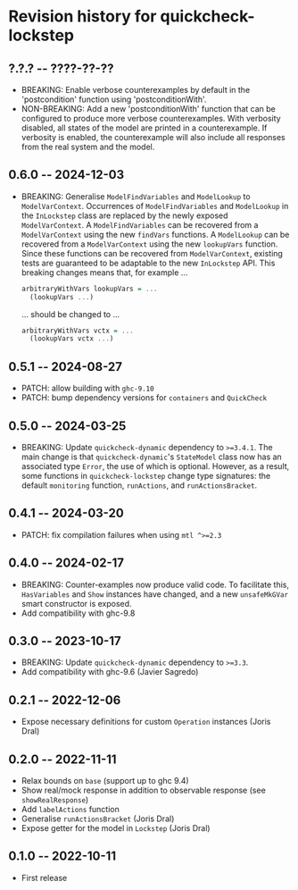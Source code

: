 # Revision history for quickcheck-lockstep

## ?.?.? -- ????-??-??

* BREAKING: Enable verbose counterexamples by default in the 'postcondition'
  function using 'postconditionWith'.
* NON-BREAKING: Add a new 'postconditionWith' function that can be configured to
  produce more verbose counterexamples. With verbosity disabled, all states of
  the model are printed in a counterexample. If verbosity is enabled, the
  counterexample will also include all responses from the real system and the
  model.

## 0.6.0 -- 2024-12-03

* BREAKING: Generalise `ModelFindVariables` and `ModelLookup` to
  `ModelVarContext`. Occurrences of `ModelFindVariables` and `ModelLookup` in
  the `InLockstep` class are replaced by the newly exposed `ModelVarContext`. A
  `ModelFindVariables` can be recovered from a `ModelVarContext` using the new
  `findVars` functions. A `ModelLookup` can be recovered from a
  `ModelVarContext` using the new `lookupVars` function. Since these functions
  can be recovered from `ModelVarContext`, existing tests are guaranteed to be
  adaptable to the new `InLockstep` API. This breaking changes means that, for
  example ...
  ```haskell
  arbitraryWithVars lookupVars = ...
    (lookupVars ...)
  ```
  ... should be changed to ...
  ```haskell
  arbitraryWithVars vctx = ...
    (lookupVars vctx ...)
  ```

## 0.5.1 -- 2024-08-27

* PATCH: allow building with `ghc-9.10`
* PATCH: bump dependency versions for `containers` and `QuickCheck`

## 0.5.0 -- 2024-03-25

* BREAKING: Update `quickcheck-dynamic` dependency to `>=3.4.1`. The main change
  is that `quickcheck-dynamic`'s `StateModel` class now has an associated type
  `Error`, the use of which is optional. However, as a result, some functions in
  `quickcheck-lockstep` change type signatures: the default `monitoring`
  function, `runActions`, and `runActionsBracket`.

## 0.4.1 -- 2024-03-20

* PATCH: fix compilation failures when using `mtl ^>=2.3`

## 0.4.0 -- 2024-02-17

* BREAKING: Counter-examples now produce valid code. To facilitate this,
  `HasVariables` and `Show` instances have changed, and a new `unsafeMkGVar`
  smart constructor is exposed.
* Add compatibility with ghc-9.8

## 0.3.0 -- 2023-10-17

* BREAKING: Update `quickcheck-dynamic` dependency to `>=3.3`.
* Add compatibility with ghc-9.6 (Javier Sagredo)

## 0.2.1 -- 2022-12-06

* Expose necessary definitions for custom `Operation` instances (Joris Dral)

## 0.2.0 -- 2022-11-11

* Relax bounds on `base` (support up to ghc 9.4)
* Show real/mock response in addition to observable response
  (see `showRealResponse`)
* Add `labelActions` function
* Generalise `runActionsBracket` (Joris Dral)
* Expose getter for the model in `Lockstep` (Joris Dral)

## 0.1.0 -- 2022-10-11

* First release
